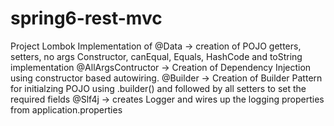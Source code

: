 # spring6-rest-mvc

Project Lombok Implementation of 
@Data -> creation of POJO getters, setters, no args Constructor, canEqual, Equals, HashCode and toString implementation
@AllArgsContructor -> Creation of Dependency Injection using constructor based autowiring.
@Builder -> Creation of Builder Pattern for initialzing POJO using .builder() and followed by all setters to set the required fields
@Slf4j -> creates Logger and wires up the logging properties from application.properties
